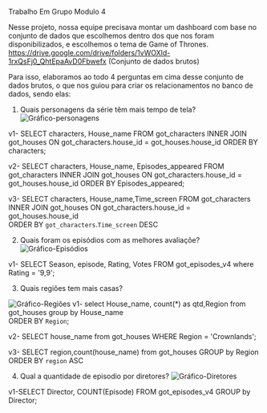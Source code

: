 Trabalho Em Grupo Modulo 4

Nesse  projeto, nossa equipe  precisava montar um dashboard com  base no conjunto de dados que escolhemos dentro dos que nos foram disponibilizados, e  escolhemos o tema de Game of Thrones.
https://drive.google.com/drive/folders/1vWOXld-1rxQsFj0_QhtEpaAvD0Fbwefx (Conjunto de dados brutos)

Para isso, elaboramos ao todo  4 perguntas em cima desse conjunto de dados brutos, o que nos guiou para criar os relacionamentos no banco de dados, sendo elas:






1. Quais personagens da série têm mais tempo de tela?
![Gráfico-personagens](https://user-images.githubusercontent.com/114230642/216784839-c6c562f2-a96c-43ce-847a-392f09c9b109.png)

v1-
SELECT characters, House_name
FROM got_characters INNER JOIN got_houses ON got_characters.house_id = got_houses.house_id ORDER BY characters;

v2-
SELECT characters, House_name, Episodes_appeared
FROM got_characters INNER JOIN got_houses ON got_characters.house_id = got_houses.house_id ORDER BY Episodes_appeared;

v3-
SELECT characters, House_name,Time_screen
FROM got_characters INNER JOIN got_houses ON got_characters.house_id = got_houses.house_id  
ORDER BY `got_characters`.`Time_screen` DESC









2. Quais foram os episódios com as melhores avaliaçõe?
![Gráfico-Episódios](https://user-images.githubusercontent.com/114230642/216784858-6a566767-d789-44cd-b61b-d7b0cecfcd62.png)

v1-
SELECT Season, episode, Rating, Votes FROM got_episodes_v4 
where Rating = '9,9';










3. Quais regiões tem mais casas? 

![Gráfico-Regiões](https://user-images.githubusercontent.com/114230642/216784873-e62c4d4d-431d-4ca2-aceb-dbc4881be3e0.png)
v1-
select 
House_name,
count(*) as qtd,Region
from got_houses group by House_name  
ORDER BY `Region`;


v2-
SELECT house_name from got_houses WHERE Region = 'Crownlands';

v3-
SELECT region,count(house_name) from got_houses GROUP by Region  
ORDER BY `region` ASC



4. Qual a quantidade de episodio por diretores?
![Gráfico-Diretores](https://user-images.githubusercontent.com/114230642/216784891-3a69ad2c-6842-4e02-98e8-f5e3dc55e92f.png)

v1-SELECT Director, COUNT(Episode) FROM got_episodes_v4 GROUP by Director;
